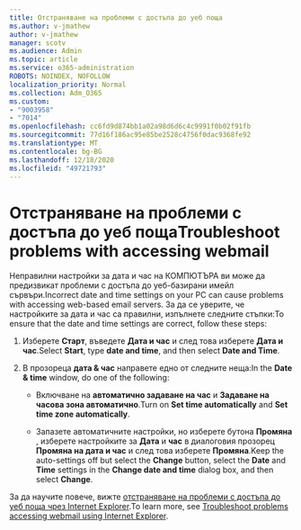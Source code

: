 ```yaml
---
title: Отстраняване на проблеми с достъпа до уеб поща
ms.author: v-jmathew
author: v-jmathew
manager: scotv
ms.audience: Admin
ms.topic: article
ms.service: o365-administration
ROBOTS: NOINDEX, NOFOLLOW
localization_priority: Normal
ms.collection: Adm_O365
ms.custom:
- "9003958"
- "7014"
ms.openlocfilehash: cc6fd9d874bb1a02a98d6d6c4c9991f0b02f91fb
ms.sourcegitcommit: 77d16f186ac95e85be2528c4756f0dac9368fe92
ms.translationtype: MT
ms.contentlocale: bg-BG
ms.lasthandoff: 12/18/2020
ms.locfileid: "49721793"
---
```

# <a name="troubleshoot-problems-with-accessing-webmail"></a><span data-ttu-id="aba32-102">Отстраняване на проблеми с достъпа до уеб поща</span><span class="sxs-lookup"><span data-stu-id="aba32-102">Troubleshoot problems with accessing webmail</span></span>

<span data-ttu-id="aba32-103">Неправилни настройки за дата и час на КОМПЮТЪРА ви може да предизвикат проблеми с достъпа до уеб-базирани имейл сървъри.</span><span class="sxs-lookup"><span data-stu-id="aba32-103">Incorrect date and time settings on your PC can cause problems with accessing web-based email servers.</span></span> <span data-ttu-id="aba32-104">За да се уверите, че настройките за дата и час са правилни, изпълнете следните стъпки:</span><span class="sxs-lookup"><span data-stu-id="aba32-104">To ensure that the date and time settings are correct, follow these steps:</span></span>

1. <span data-ttu-id="aba32-105">Изберете **Старт**, въведете **Дата и час** и след това изберете **Дата и час**.</span><span class="sxs-lookup"><span data-stu-id="aba32-105">Select **Start**, type **date and time**, and then select **Date and Time**.</span></span>
2. <span data-ttu-id="aba32-106">В прозореца **дата & час** направете едно от следните неща:</span><span class="sxs-lookup"><span data-stu-id="aba32-106">In the **Date & time** window, do one of the following:</span></span>

    - <span data-ttu-id="aba32-107">Включване на **автоматично задаване на час** и **Задаване на часова зона автоматично**.</span><span class="sxs-lookup"><span data-stu-id="aba32-107">Turn on **Set time automatically** and **Set time zone automatically**.</span></span>

    - <span data-ttu-id="aba32-108">Запазете автоматичните настройки, но изберете бутона **Промяна** , изберете настройките за **Дата** и **час** в диалоговия прозорец **Промяна на дата и час** и след това изберете **Промяна**.</span><span class="sxs-lookup"><span data-stu-id="aba32-108">Keep the auto-settings off but select the **Change** button, select the **Date** and **Time** settings in the **Change date and time** dialog box, and then select **Change**.</span></span>

<span data-ttu-id="aba32-109">За да научите повече, вижте [отстраняване на проблеми с достъпа до уеб поща чрез Internet Explorer](https://go.microsoft.com/fwlink/?linkid=2139414).</span><span class="sxs-lookup"><span data-stu-id="aba32-109">To learn more, see [Troubleshoot problems accessing webmail using Internet Explorer](https://go.microsoft.com/fwlink/?linkid=2139414).</span></span>
